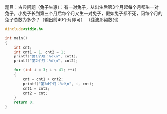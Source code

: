 题目：古典问题（兔子生崽）：有一对兔子，从出生后第3个月起每个月都生一对兔子，小兔子长到第三个月后每个月又生一对兔子，假如兔子都不死，问每个月的兔子总数为多少？（输出前40个月即可）
（斐波那契数列）
```c
#include<stdio.h>

int main()
{
	int cnt;
	int cnt1 = 1, cnt2 = 1;
	printf("第1个月：%d\n", cnt1);
	printf("第2个月：%d\n", cnt2);

	for (int i = 3; i < 41; ++i)
	{
		cnt = cnt1 + cnt2;
		printf("第%d个月：%d\n", i, cnt);
		cnt1 = cnt2;
		cnt2 = cnt;
	}
	return 0;
}
```
